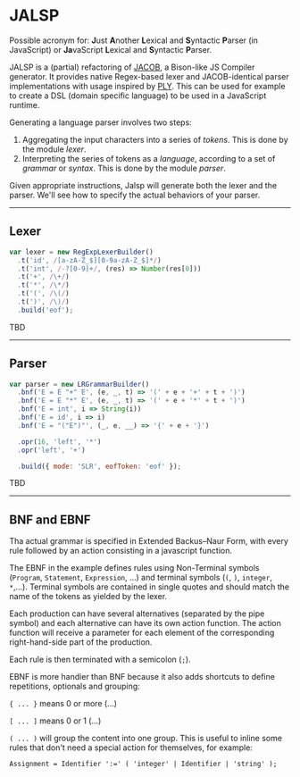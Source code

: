 # JALSP

Possible acronym for: **J**ust **A**nother **L**exical and **S**yntactic **P**arser (in JavaScript) or **Ja**vaScript **L**exical and **S**yntactic **P**arser.

JALSP is a (partial) refactoring of [JACOB](https://github.com/Canna71/Jacob), a Bison-like JS Compiler generator. It provides native Regex-based lexer and JACOB-identical parser implementations with usage inspired by [PLY](https://www.dabeaz.com/ply/). This can be used for example to create a DSL (domain specific language) to be used in a JavaScript runtime.

Generating a language parser involves two steps: 
 1. Aggregating the input characters into a series of *tokens*. This is done by the module *lexer*.
 2. Interpreting the series of tokens as a *language*, according to a set of *grammar* or *syntax*. This is done by the module *parser*.


Given appropriate instructions, Jalsp will generate both the lexer and the parser. We'll see how to specify the actual behaviors of your parser.

------

## Lexer

```javascript
var lexer = new RegExpLexerBuilder()
  .t('id', /[a-zA-Z_$][0-9a-zA-Z_$]*/)
  .t('int', /-?[0-9]+/, (res) => Number(res[0]))
  .t('+', /\+/)
  .t('*', /\*/)
  .t('(', /\(/)
  .t(')', /\)/)
  .build('eof');
```

TBD

------

## Parser

```javascript
var parser = new LRGrammarBuilder()
  .bnf('E = E "+" E', (e, _, t) => '(' + e + '+' + t + ')')
  .bnf('E = E "*" E', (e, _, t) => '(' + e + '*' + t + ')')
  .bnf('E = int', i => String(i))
  .bnf('E = id', i => i)
  .bnf('E = "("E")"', (_, e, __) => '{' + e + '}')

  .opr(16, 'left', '*')
  .opr('left', '+')

  .build({ mode: 'SLR', eofToken: 'eof' });
```

TBD

------

## BNF and EBNF

Tha actual grammar is specified in Extended Backus–Naur Form, with every rule followed by an action consisting in a javascript function.

The EBNF in the example defines rules using Non-Terminal symbols (`Program`, `Statement`, `Expression`, ...) and terminal symbols (`(`, `)`, `integer`, `*`,...). Terminal symbols are contained in single quotes and should match the name of the tokens as yielded by the lexer.

Each production can have several alternatives (separated by the pipe symbol) and each alternative can have its own action function. The action function will receive a parameter for each element of the corresponding right-hand-side part of the production.

Each rule is then terminated with a semicolon (`;`).

EBNF is more handier than BNF because it also adds shortcuts to define repetitions, optionals and grouping:

`{ ... }` means 0 or more (...)

`[ ... ]` means 0 or 1 (...)

`( ... )` will group the content into one group. This is useful to inline some rules that don't need a special action for themselves, for example:
```
Assignment = Identifier ':=' ( 'integer' | Identifier | 'string' );
```